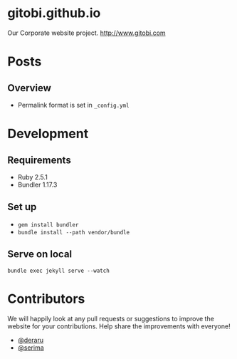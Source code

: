 # gitobi.github.io

Our Corporate website project. http://www.gitobi.com

# Posts

## Overview

- Permalink format is set in `_config.yml`

# Development

## Requirements

- Ruby 2.5.1
- Bundler 1.17.3

## Set up

- `gem install bundler`
- `bundle install --path vendor/bundle`

## Serve on local

```
bundle exec jekyll serve --watch
```

# Contributors

We will happily look at any pull requests or suggestions to improve the website for your contributions. Help share the improvements with everyone!

* [@deraru](https://github.com/deraru)
* [@serima](https://github.com/serima)
